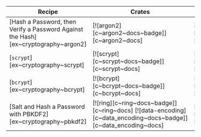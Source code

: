 | Recipe | Crates | Categories |
|--------|--------|------------|
| [Hash a Password, then Verify a Password Against the Hash][ex~cryptography~argon2] | [![argon2][c~argon2~docs~badge]][c~argon2~docs] | [![cat~cryptography][cat~cryptography~badge]][cat~cryptography] |
| [`scrypt`][ex~cryptography~scrypt] | [![scrypt][c~scrypt~docs~badge]][c~scrypt~docs] | [![cat~cryptography][cat~cryptography~badge]][cat~cryptography] |
| [`bcrypt`][ex~cryptography~bcrypt] | [![bcrypt][c~bcrypt~docs~badge]][c~bcrypt~docs] | [![cat~cryptography][cat~cryptography~badge]][cat~cryptography] |
| [Salt and Hash a Password with PBKDF2][ex~cryptography~pbkdf2] | [![ring][c~ring~docs~badge]][c~ring~docs] [![data-encoding][c~data_encoding~docs~badge]][c~data_encoding~docs] | [![cat~cryptography][cat~cryptography~badge]][cat~cryptography] |

